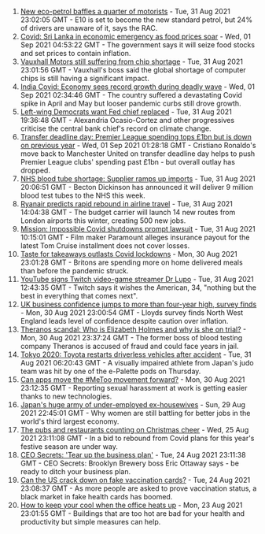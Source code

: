 1. [New eco-petrol baffles a quarter of motorists](https://www.bbc.co.uk/news/business-58398606?at_medium=RSS&at_campaign=KARANGA) - Tue, 31 Aug 2021 23:02:05 GMT - E10 is set to become the new standard petrol, but 24% of drivers are unaware of it, says the RAC.
2. [Covid: Sri Lanka in economic emergency as food prices soar](https://www.bbc.co.uk/news/business-58390292?at_medium=RSS&at_campaign=KARANGA) - Wed, 01 Sep 2021 04:53:22 GMT - The government says it will seize food stocks and set prices to contain inflation.
3. [Vauxhall Motors still suffering from chip shortage](https://www.bbc.co.uk/news/business-58394900?at_medium=RSS&at_campaign=KARANGA) - Tue, 31 Aug 2021 23:01:56 GMT - Vauxhall's boss said the global shortage of computer chips is still having a significant impact.
4. [India Covid: Economy sees record growth during deadly wave](https://www.bbc.co.uk/news/business-58390291?at_medium=RSS&at_campaign=KARANGA) - Wed, 01 Sep 2021 02:34:46 GMT - The country suffered a devastating Covid spike in April and May but looser pandemic curbs still drove growth.
5. [Left-wing Democrats want Fed chief replaced](https://www.bbc.co.uk/news/business-58400767?at_medium=RSS&at_campaign=KARANGA) - Tue, 31 Aug 2021 19:36:48 GMT - Alexandria Ocasio-Cortez and other progressives criticise the central bank chief's record on climate change.
6. [Transfer deadline day: Premier League spending tops £1bn but is down on previous year](https://www.bbc.co.uk/sport/football/58400595?at_medium=RSS&at_campaign=KARANGA) - Wed, 01 Sep 2021 01:28:18 GMT - Cristiano Ronaldo's move back to Manchester United on transfer deadline day helps to push Premier League clubs' spending past £1bn - but overall outlay has dropped.
7. [NHS blood tube shortage: Supplier ramps up imports](https://www.bbc.co.uk/news/business-58394899?at_medium=RSS&at_campaign=KARANGA) - Tue, 31 Aug 2021 20:06:51 GMT - Becton Dickinson has announced it will deliver 9 million blood test tubes to the NHS this week.
8. [Ryanair predicts rapid rebound in airline travel](https://www.bbc.co.uk/news/business-58394898?at_medium=RSS&at_campaign=KARANGA) - Tue, 31 Aug 2021 14:04:38 GMT - The budget carrier will launch 14 new routes from London airports this winter, creating 500 new jobs.
9. [Mission: Impossible Covid shutdowns prompt lawsuit](https://www.bbc.co.uk/news/business-58200891?at_medium=RSS&at_campaign=KARANGA) - Tue, 31 Aug 2021 10:15:01 GMT - Film maker Paramount alleges insurance payout for the latest Tom Cruise installment does not cover losses.
10. [Taste for takeaways outlasts Covid lockdowns](https://www.bbc.co.uk/news/business-57489195?at_medium=RSS&at_campaign=KARANGA) - Mon, 30 Aug 2021 23:01:28 GMT - Britons are spending more on home delivered meals than before the pandemic struck.
11. [YouTube signs Twitch video-game streamer Dr Lupo](https://www.bbc.co.uk/news/technology-58396812?at_medium=RSS&at_campaign=KARANGA) - Tue, 31 Aug 2021 12:43:35 GMT - Twitch says it wishes the American, 34, "nothing but the best in everything that comes next".
12. [UK business confidence jumps to more than four-year high, survey finds](https://www.bbc.co.uk/news/business-58383035?at_medium=RSS&at_campaign=KARANGA) - Mon, 30 Aug 2021 23:00:54 GMT - Lloyds survey finds North West England leads level of confidence despite caution over inflation.
13. [Theranos scandal: Who is Elizabeth Holmes and why is she on trial?](https://www.bbc.co.uk/news/business-58336998?at_medium=RSS&at_campaign=KARANGA) - Mon, 30 Aug 2021 23:37:24 GMT - The former boss of blood testing company Theranos is accused of fraud and could face years in jail.
14. [Tokyo 2020: Toyota restarts driverless vehicles after accident](https://www.bbc.co.uk/news/business-58390290?at_medium=RSS&at_campaign=KARANGA) - Tue, 31 Aug 2021 06:20:43 GMT - A visually impaired athlete from Japan's judo team was hit by one of the e-Palette pods on Thursday.
15. [Can apps move the #MeToo movement forward?](https://www.bbc.co.uk/news/business-58260533?at_medium=RSS&at_campaign=KARANGA) - Mon, 30 Aug 2021 23:12:35 GMT - Reporting sexual harassment at work is getting easier thanks to new technologies.
16. [Japan's huge army of under-employed ex-housewives](https://www.bbc.co.uk/news/business-58301604?at_medium=RSS&at_campaign=KARANGA) - Sun, 29 Aug 2021 22:45:01 GMT - Why women are still battling for better jobs in the world's third largest economy.
17. [The pubs and restaurants counting on Christmas cheer](https://www.bbc.co.uk/news/business-58305616?at_medium=RSS&at_campaign=KARANGA) - Wed, 25 Aug 2021 23:11:08 GMT - In a bid to rebound from Covid plans for this year's festive season are under way.
18. [CEO Secrets: 'Tear up the business plan'](https://www.bbc.co.uk/news/business-58316843?at_medium=RSS&at_campaign=KARANGA) - Tue, 24 Aug 2021 23:11:38 GMT - CEO Secrets: Brooklyn Brewery boss Eric Ottaway says - be ready to ditch your business plan.
19. [Can the US crack down on fake vaccination cards?](https://www.bbc.co.uk/news/business-58309026?at_medium=RSS&at_campaign=KARANGA) - Tue, 24 Aug 2021 23:08:37 GMT - As more people are asked to prove vaccination status, a black market in fake health cards has boomed.
20. [How to keep your cool when the office heats up](https://www.bbc.co.uk/news/business-58055140?at_medium=RSS&at_campaign=KARANGA) - Mon, 23 Aug 2021 23:01:55 GMT - Buildings that are too hot are bad for your health and productivity but simple measures can help.
